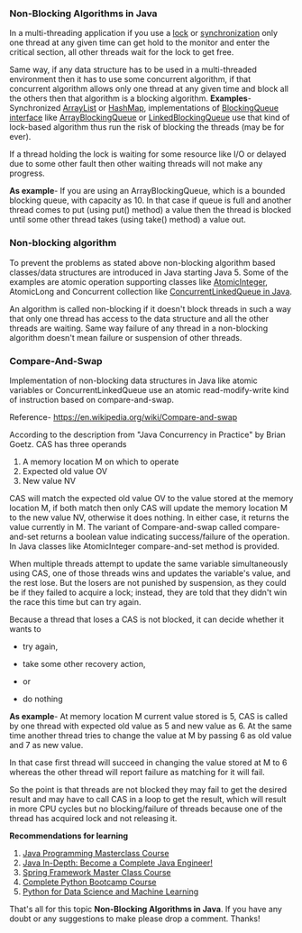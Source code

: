 ### Non-Blocking Algorithms in Java

In a multi-threading application if you use a [lock](https://www.netjstech.com/2016/05/lock-striping-in-java-concurrency.html) or [synchronization](https://www.netjstech.com/2015/06/synchronization-in-java-multithreading-synchronizing-thread.html) only one thread at any given time can get hold to the monitor and enter the critical section, all other threads wait for the lock to get free.

Same way, if any data structure has to be used in a multi-threaded environment then it has to use some concurrent algorithm, if that concurrent algorithm allows only one thread at any given time and block all the others then that algorithm is a blocking algorithm. **Examples**- Synchronized [ArrayList](https://www.netjstech.com/2015/08/how-arraylist-works-internally-in-java.html) or [HashMap](https://www.netjstech.com/2015/05/how-hashmap-internally-works-in-java.html), implementations of [BlockingQueue interface](https://www.netjstech.com/2016/02/blockingqueue-in-java-concurrency.html) like [ArrayBlockingQueue](https://www.netjstech.com/2016/02/arrayblockingqueue-in-java-concurrency.html) or [LinkedBlockingQueue](https://www.netjstech.com/2016/03/linkedblockingqueue-in-java.html) use that kind of lock-based algorithm thus run the risk of blocking the threads (may be for ever).

If a thread holding the lock is waiting for some resource like I/O or delayed due to some other fault then other waiting threads will not make any progress.

**As example**- If you are using an ArrayBlockingQueue, which is a bounded blocking queue, with capacity as 10. In that case if queue is full and another thread comes to put (using put() method) a value then the thread is blocked until some other thread takes (using take() method) a value out.

### Non-blocking algorithm

To prevent the problems as stated above non-blocking algorithm based classes/data structures are introduced in Java starting Java 5. Some of the examples are atomic operation supporting classes like [AtomicInteger](https://www.netjstech.com/2016/06/atomicinteger-in-java-concurrency.html), AtomicLong and Concurrent collection like [ConcurrentLinkedQueue in Java](https://www.netjstech.com/2016/04/concurrentlinkedqueue-in-java.html).

An algorithm is called non-blocking if it doesn't block threads in such a way that only one thread has access to the data structure and all the other threads are waiting. Same way failure of any thread in a non-blocking algorithm doesn't mean failure or suspension of other threads.

### Compare-And-Swap

Implementation of non-blocking data structures in Java like atomic variables or ConcurrentLinkedQueue use an atomic read-modify-write kind of instruction based on compare-and-swap.

Reference- https://en.wikipedia.org/wiki/Compare-and-swap

According to the description from "Java Concurrency in Practice" by Brian Goetz. CAS has three operands

1. A memory location M on which to operate
2. Expected old value OV
3. New value NV



CAS will match the expected old value OV to the value stored at the memory location M, if both match then only CAS will update the memory location M to the new value NV, otherwise it does nothing. In either case, it returns the value currently in M. The variant of Compare-and-swap called compare-and-set returns a boolean value indicating success/failure of the operation. In Java classes like AtomicInteger compare-and-set method is provided.

When multiple threads attempt to update the same variable simultaneously using CAS, one of those threads wins and updates the variable's value, and the rest lose. But the losers are not punished by suspension, as they could be if they failed to acquire a lock; instead, they are told that they didn't win the race this time but can try again.

Because a thread that loses a CAS is not blocked, it can decide whether it wants to

- try again,
- take some other recovery action,
- or

- do nothing

**As example**- At memory location M current value stored is 5, CAS is called by one thread with expected old value as 5 and new value as 6. At the same time another thread tries to change the value at M by passing 6 as old value and 7 as new value.

In that case first thread will succeed in changing the value stored at M to 6 whereas the other thread will report failure as matching for it will fail.

So the point is that threads are not blocked they may fail to get the desired result and may have to call CAS in a loop to get the result, which will result in more CPU cycles but no blocking/failure of threads because one of the thread has acquired lock and not releasing it.

**Recommendations for learning**

1. [Java Programming Masterclass Course](https://click.linksynergy.com/deeplink?id=*H/8FfjgiRQ&mid=39197&murl=https%3A%2F%2Fwww.udemy.com%2Fjava-the-complete-java-developer-course%2F)
2. [Java In-Depth: Become a Complete Java Engineer!](https://click.linksynergy.com/deeplink?id=*H/8FfjgiRQ&mid=39197&murl=https%3A%2F%2Fwww.udemy.com%2Fjava-in-depth-become-a-complete-java-engineer%2F)
3. [Spring Framework Master Class Course](https://click.linksynergy.com/deeplink?id=*H/8FfjgiRQ&mid=39197&murl=https%3A%2F%2Fwww.udemy.com%2Fspring-tutorial-for-beginners%2F)
4. [Complete Python Bootcamp Course](https://click.linksynergy.com/deeplink?id=*H/8FfjgiRQ&mid=39197&murl=https%3A%2F%2Fwww.udemy.com%2Fcomplete-python-bootcamp%2F)
5. [Python for Data Science and Machine Learning](https://click.linksynergy.com/deeplink?id=*H/8FfjgiRQ&mid=39197&murl=https%3A%2F%2Fwww.udemy.com%2Fpython-for-data-science-and-machine-learning-bootcamp%2F)

That's all for this topic **Non-Blocking Algorithms in Java**. If you have any doubt or any suggestions to make please drop a comment. Thanks!